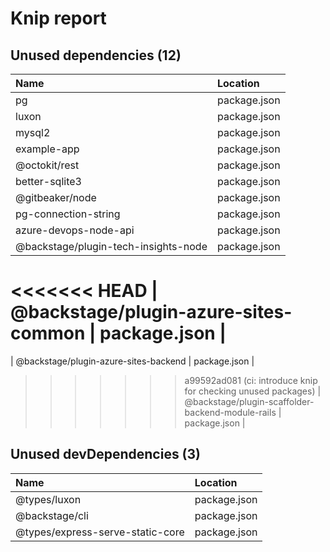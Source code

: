 # Knip report

## Unused dependencies (12)

| Name                                              | Location     |
|:--------------------------------------------------|:-------------|
| pg                                                | package.json |
| luxon                                             | package.json |
| mysql2                                            | package.json |
| example-app                                       | package.json |
| @octokit/rest                                     | package.json |
| better-sqlite3                                    | package.json |
| @gitbeaker/node                                   | package.json |
| pg-connection-string                              | package.json |
| azure-devops-node-api                             | package.json |
| @backstage/plugin-tech-insights-node              | package.json |
<<<<<<< HEAD
| @backstage/plugin-azure-sites-common              | package.json |
=======
| @backstage/plugin-azure-sites-backend             | package.json |
>>>>>>> a99592ad081 (ci: introduce knip for checking unused packages)
| @backstage/plugin-scaffolder-backend-module-rails | package.json |

## Unused devDependencies (3)

| Name                             | Location     |
|:---------------------------------|:-------------|
| @types/luxon                     | package.json |
| @backstage/cli                   | package.json |
| @types/express-serve-static-core | package.json |

